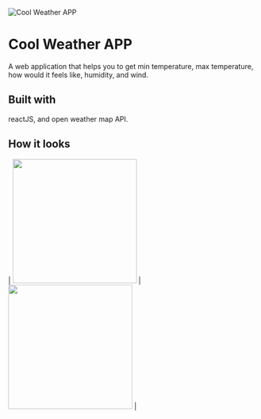 ![Cool Weather APP](https://i.ibb.co/mRwg57Q/Cool-Weather-APP-min.png)

# Cool Weather APP

A web application that helps you to get min temperature, max temperature, how would it feels like, humidity, and wind.

## Built with

reactJS, and open weather map API.



## How it looks
| <img src="https://drive.google.com/file/d/13fV-2NnOgzeSaprHacktAMqgc0K9-xDS/view?usp=sharing" width="250"> | <img src="https://mk0jobadderjftub56m0.kinstacdn.com/wp-content/uploads/stackoverflow.com-300.jpg" width="250"> |
